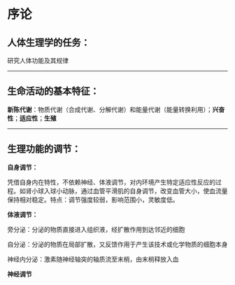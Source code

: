 # 序论

## 人体生理学的任务：

研究人体功能及其规律

---

## 生命活动的基本特征：

**新陈代谢**：物质代谢（合成代谢、分解代谢）和能量代谢（能量转换利用）；**兴奋性**；**适应性**；**生殖**

---

## 生理功能的调节：

**自身调节：**

凭借自身内在特性，不依赖神经、体液调节，对内环境产生特定适应性反应的过程。如肾小球入球小动脉，通过血管平滑肌的自身调节，改变血管大小，使血流量保持相对稳定。特点：调节强度较弱，影响范围小，灵敏度低。

**体液调节：**

旁分泌：分泌的物质直接进入组织液，经扩散作用到达邻近的细胞

自分泌：分泌的物质在局部扩散，又反馈作用于产生该技术或化学物质的细胞本身

神经内分泌：激素随神经轴突的轴质流至末梢，由末梢释放入血

**神经调节**